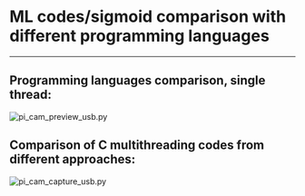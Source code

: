 # ML codes/sigmoid comparison with different programming languages

---

## Programming languages comparison, single thread:

![pi_cam_preview_usb.py](https://github.com/antor44/sigmoid-comparison/blob/main/Test_ML_algorithm.jpg)

## Comparison of C multithreading codes from different approaches:

![pi_cam_capture_usb.py](https://github.com/antor44/sigmoid-comparison/blob/main/exp_test3.jpg)
